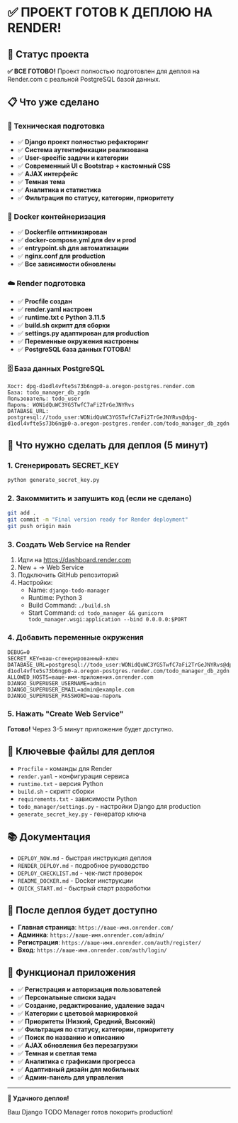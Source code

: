 # ✅ ПРОЕКТ ГОТОВ К ДЕПЛОЮ НА RENDER!

## 🎯 Статус проекта

**✅ ВСЕ ГОТОВО!** Проект полностью подготовлен для деплоя на Render.com с реальной PostgreSQL базой данных.

## 📋 Что уже сделано

### 🔧 Техническая подготовка
- ✅ **Django проект полностью рефакторинг**
- ✅ **Система аутентификации реализована**
- ✅ **User-specific задачи и категории**
- ✅ **Современный UI с Bootstrap + кастомный CSS**
- ✅ **AJAX интерфейс**
- ✅ **Темная тема**
- ✅ **Аналитика и статистика**
- ✅ **Фильтрация по статусу, категории, приоритету**

### 🐳 Docker контейнеризация
- ✅ **Dockerfile оптимизирован**
- ✅ **docker-compose.yml для dev и prod**
- ✅ **entrypoint.sh для автоматизации**
- ✅ **nginx.conf для production**
- ✅ **Все зависимости обновлены**

### ☁️ Render подготовка
- ✅ **Procfile создан**
- ✅ **render.yaml настроен**
- ✅ **runtime.txt с Python 3.11.5**
- ✅ **build.sh скрипт для сборки**
- ✅ **settings.py адаптирован для production**
- ✅ **Переменные окружения настроены**
- ✅ **PostgreSQL база данных ГОТОВА!**

### 🗄️ База данных PostgreSQL
```
Хост: dpg-d1odl4vfte5s73b6ngp0-a.oregon-postgres.render.com
База: todo_manager_db_zgdn
Пользователь: todo_user
Пароль: WONidQuWC3YGSTwfC7aFi2TrGeJNYRvs
DATABASE_URL: postgresql://todo_user:WONidQuWC3YGSTwfC7aFi2TrGeJNYRvs@dpg-d1odl4vfte5s73b6ngp0-a.oregon-postgres.render.com/todo_manager_db_zgdn
```

## 🚀 Что нужно сделать для деплоя (5 минут)

### 1. Сгенерировать SECRET_KEY
```bash
python generate_secret_key.py
```

### 2. Закоммитить и запушить код (если не сделано)
```bash
git add .
git commit -m "Final version ready for Render deployment"
git push origin main
```

### 3. Создать Web Service на Render
1. Идти на https://dashboard.render.com
2. New + → Web Service
3. Подключить GitHub репозиторий
4. Настройки:
   - Name: `django-todo-manager`
   - Runtime: Python 3
   - Build Command: `./build.sh`
   - Start Command: `cd todo_manager && gunicorn todo_manager.wsgi:application --bind 0.0.0.0:$PORT`

### 4. Добавить переменные окружения
```
DEBUG=0
SECRET_KEY=ваш-сгенерированный-ключ
DATABASE_URL=postgresql://todo_user:WONidQuWC3YGSTwfC7aFi2TrGeJNYRvs@dpg-d1odl4vfte5s73b6ngp0-a.oregon-postgres.render.com/todo_manager_db_zgdn
ALLOWED_HOSTS=ваше-имя-приложения.onrender.com
DJANGO_SUPERUSER_USERNAME=admin
DJANGO_SUPERUSER_EMAIL=admin@example.com
DJANGO_SUPERUSER_PASSWORD=ваш-пароль
```

### 5. Нажать "Create Web Service"

**Готово!** Через 3-5 минут приложение будет доступно.

## 📁 Ключевые файлы для деплоя

- `Procfile` - команды для Render
- `render.yaml` - конфигурация сервиса
- `runtime.txt` - версия Python
- `build.sh` - скрипт сборки
- `requirements.txt` - зависимости Python
- `todo_manager/settings.py` - настройки Django для production
- `generate_secret_key.py` - генератор ключа

## 📚 Документация

- `DEPLOY_NOW.md` - быстрая инструкция деплоя
- `RENDER_DEPLOY.md` - подробное руководство
- `DEPLOY_CHECKLIST.md` - чек-лист проверок
- `README_DOCKER.md` - Docker инструкции
- `QUICK_START.md` - быстрый старт разработки

## 🔗 После деплоя будет доступно

- **Главная страница**: `https://ваше-имя.onrender.com/`
- **Админка**: `https://ваше-имя.onrender.com/admin/`
- **Регистрация**: `https://ваше-имя.onrender.com/auth/register/`
- **Вход**: `https://ваше-имя.onrender.com/auth/login/`

## 🎉 Функционал приложения

- ✅ **Регистрация и авторизация пользователей**
- ✅ **Персональные списки задач**
- ✅ **Создание, редактирование, удаление задач**
- ✅ **Категории с цветовой маркировкой**
- ✅ **Приоритеты (Низкий, Средний, Высокий)**
- ✅ **Фильтрация по статусу, категории, приоритету**
- ✅ **Поиск по названию и описанию**
- ✅ **AJAX обновления без перезагрузки**
- ✅ **Темная и светлая тема**
- ✅ **Аналитика с графиками прогресса**
- ✅ **Адаптивный дизайн для мобильных**
- ✅ **Админ-панель для управления**

---

**🚀 Удачного деплоя!**

Ваш Django TODO Manager готов покорить production!
